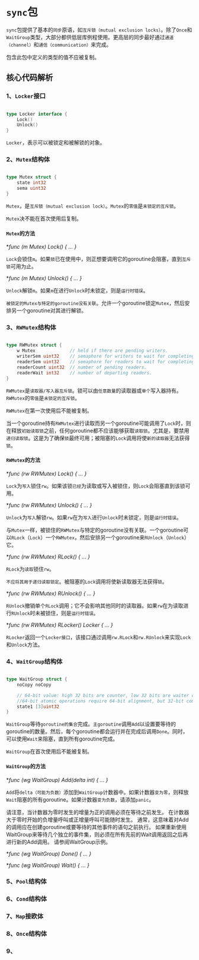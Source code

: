 

# `sync`包

`sync`包提供了基本的`同步`原语，如`互斥锁（mutual exclusion locks）`。除了`Once`和`WaitGroup`类型，大部分都供低层库例程使用。更高层的同步最好通过`通道（channel）`和`通信（communication）`来完成。

包含此包中定义的类型的值不应被复制。


## 核心代码解析


### 1、`Locker`接口

```go

type Locker interface {
    Lock()
    Unlock()
}

```

`Locker`，表示可以被锁定和被解锁的对象。


### 2、`Mutex`结构体

```go

type Mutex struct {
    state int32
    sema uint32
}

```

`Mutex`，是`互斥锁（mutual exclusion lock）`。`Mutex`的`零值`是`未锁定的互斥锁`。

`Mutex`决不能在首次使用后复制。


#### `Mutex`的方法

**func (m *Mutex) Lock() { ... }**

`Lock`会锁住`m`。如果`锁`已在使用中，则正想要调用它的goroutine会阻塞，直到`互斥锁`可用为止。

**func (m *Mutex) Unlock() { ... }**

`Unlock`解锁`m`。如果`m`在进行`Unlock`时未锁定，则是`运行时错误`。

`被锁定的Mutex与特定的goroutine没有关联`。允许一个goroutine锁定`Mutex`，然后安排另一个goroutine对其进行解锁。


### 3、`RWMutex`结构体

```go

type RWMutex struct {
    w Mutex             // held if there are pending writers.
    writerSem uint32    // semaphore for writers to wait for completing readers.
    readerSem uint32    // semaphore for readers to wait for completing writers.
    readerCount uint32  // number of pending readers.
    readerWait int32    // number of departing readers.
}

```

`RWMutex`是`读取器/写入器互斥锁`。锁可以由`任意数量`的读取器或`单个`写入器持有。`RWMutex`的`零值`是`未锁定的互斥锁`。

`RWMutex`在第一次使用后不能被复制。

当一个goroutine持有`RWMutex`进行读取而另一个goroutine可能调用了`Lock`时，则在释放`初始读取锁`之前，任何goroutine都不应该能够获取`读取锁`。尤其是，要禁用`递归读取锁`。这是为了确保`锁`最终可用；被阻塞的`Lock`调用将使`新的读取器`无法获得`锁`。


#### `RWMutex`的方法

**func (rw *RWMutex) Lock() { ... }**

`Lock`为`写入`锁住`rw`。如果该锁`已经`为读取或写入被锁住，则`Lock`会阻塞直到该锁可用。

**func (rw *RWMutex) Unlock() { ... }**

`Unlock`为`写入`解锁`rw`。如果`rw`在为`写入`进行`Unlock`时未锁定，则是`运行时错误`。

与`Mutex`一样，被锁住的`RWMutex`与特定的goroutine没有关联。一个goroutine可以`RLock`（`Lock`）一个`RWMutex`，然后安排另一个goroutine来`RUnlock`（`Unlock`）它。

**func (rw *RWMutex) RLock() { ... }**

`RLock`为`读取`锁住`rw`。

`不应将其用于递归读取锁定`。被阻塞的`Lock`调用将使新读取器无法获得`锁`。

**func (rw *RWMutex) RUnlock() { ... }**

`RUnlock`撤销单个`RLock`调用；它不会影响其他同时的读取器。如果`rw`在为读取进行`RUnlock`时未被锁住，则是`运行时错误`。

**func (rw *RWMutex) RLocker() Locker { ... }**

`RLocker`返回一个`Locker接口`，该接口通过调用`rw.RLock`和`rw.RUnlock`来实现`Lock`和`Unlock`方法。


### 4、`WaitGroup`结构体

```go

type WaitGroup struct {
    noCopy noCopy

    // 64-bit value: high 32 bits are counter, low 32 bits are waiter count.
    //64-bit atomic operations require 64-bit alignment, but 32-bit compilers do not ensure it. So we allocate 12 bytes and then use the aligned 8 bytes in them as state, and the other 4 as storage for the sema.
    state1 [3]uint32
}

```

`WaitGroup`等待`goroutine的集合`完成。`主goroutine`调用`Add`以设置要等待的goroutine的数量。然后，每个goroutine都会运行并在完成后调用`Done`。同时，可以使用`Wait`来阻塞，直到所有goroutine完成。

`WaitGroup`在首次使用后不能被复制。


#### `WaitGroup`的方法

**func (wg *WaitGroup) Add(delta int) { ... }**

`Add`将`delta（可能为负数）`添加到`WaitGroup`计数器中。如果计数器`变为零`，则释放`Wait`阻塞的所有goroutine。如果计数器`变为负数`，请添加`panic`。

请注意，当计数器为零时发生的增量为正的调用必须在等待之前发生。 在计数器大于零时开始的负增量呼叫或正增量呼叫可能随时发生。 通常，这意味着对Add的调用应在创建goroutine或要等待的其他事件的语句之前执行。 如果重新使用WaitGroup来等待几个独立的事件集，则必须在所有先前的Wait调用返回之后再进行新的Add调用。 请参阅WaitGroup示例。

**func (wg *WaitGroup) Done() { ... }**

**func (wg *WaitGroup) Wait() { ... }**


### 5、`Pool`结构体

### 6、`Cond`结构体


### 7、`Map`接欧体

### 8、`Once`结构体

### 9、
